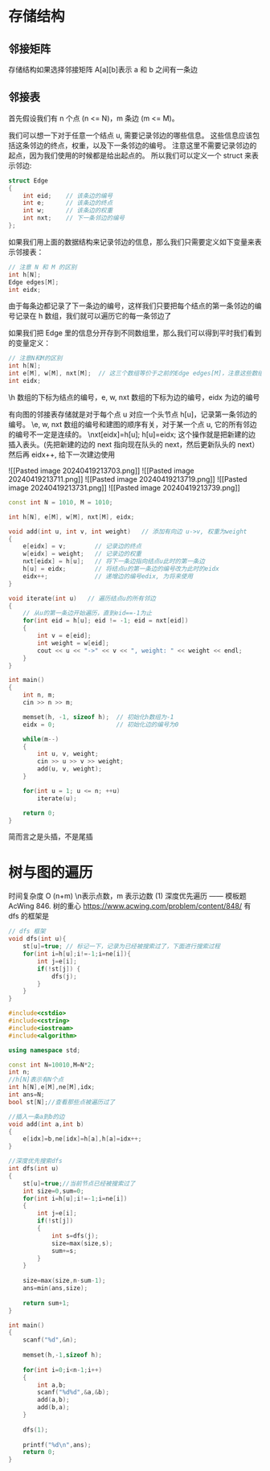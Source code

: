 # 存储结构
## 邻接矩阵
存储结构如果选择邻接矩阵
A\[a\]\[b\]表示 a 和 b 之间有一条边
## 邻接表
首先假设我们有 n 个点 (n <= N)，m 条边 (m <= M)。

我们可以想一下对于任意一个结点 u, 需要记录邻边的哪些信息。
这些信息应该包括这条邻边的终点，权重，以及下一条邻边的编号。
注意这里不需要记录邻边的起点，因为我们使用的时候都是给出起点的。
所以我们可以定义一个 struct 来表示邻边:
```cpp
struct Edge
{
    int eid;    // 该条边的编号
    int e;      // 该条边的终点
    int w;      // 该条边的权重
    int nxt;    // 下一条邻边的编号
};
```
如果我们用上面的数据结构来记录邻边的信息，那么我们只需要定义如下变量来表示邻接表：
```cpp
// 注意 N 和 M 的区别
int h[N];
Edge edges[M];
int eidx;
```
由于每条边都记录了下一条边的编号，这样我们只要把每个结点的第一条邻边的编号记录在 h 数组，我们就可以遍历它的每一条邻边了


如果我们把 Edge 里的信息分开存到不同数组里，那么我们可以得到平时我们看到的变量定义：

```cpp
// 注意N和M的区别
int h[N];
int e[M], w[M], nxt[M];  // 这三个数组等价于之前的Edge edges[M]，注意这些数组的下标表示邻边的编号
int eidx;
```
\h 数组的下标为结点的编号，e, w, nxt 数组的下标为边的编号，eidx 为边的编号

有向图的邻接表存储就是对于每个点 u 对应一个头节点 h[u]，记录第一条邻边的编号。
\e, w, nxt 数组的编号和建图的顺序有关，对于某一个点 u, 它的所有邻边的编号不一定是连续的。
\nxt\[eidx\]=h\[u\]; h\[u\]=eidx; 这个操作就是把新建的边插入表头。(先把新建的边的 next 指向现在队头的 next，然后更新队头的 next）
然后再 eidx++, 给下一次建边使用

![[Pasted image 20240419213703.png]]
![[Pasted image 20240419213711.png]]
![[Pasted image 20240419213719.png]]
![[Pasted image 20240419213731.png]]
![[Pasted image 20240419213739.png]]
```cpp
const int N = 1010, M = 1010;

int h[N], e[M], w[M], nxt[M], eidx;

void add(int u, int v, int weight)   // 添加有向边 u->v, 权重为weight
{
    e[eidx] = v;        // 记录边的终点
    w[eidx] = weight;   // 记录边的权重
    nxt[eidx] = h[u];   // 将下一条边指向结点u此时的第一条边
    h[u] = eidx;        // 将结点u的第一条边的编号改为此时的eidx
    eidx++;             // 递增边的编号edix, 为将来使用
}

void iterate(int u)   // 遍历结点u的所有邻边
{
    // 从u的第一条边开始遍历，直到eid==-1为止
    for(int eid = h[u]; eid != -1; eid = nxt[eid])
    {
        int v = e[eid];
        int weight = w[eid];
        cout << u << "->" << v << ", weight: " << weight << endl;
    }
}

int main()
{
    int n, m;
    cin >> n >> m;

    memset(h, -1, sizeof h);  // 初始化h数组为-1
    eidx = 0;                 // 初始化边的编号为0

    while(m--)
    {
        int u, v, weight;
        cin >> u >> v >> weight;
        add(u, v, weight);
    }

    for(int u = 1; u <= n; ++u)
        iterate(u);

    return 0;
}

```

简而言之是头插，不是尾插

# 树与图的遍历
时间复杂度 O (n+m)
 \n表示点数，m 表示边数
(1) 深度优先遍历 —— 模板题 AcWing 846. 树的重心
https://www.acwing.com/problem/content/848/
有 dfs 的框架是
```cpp
// dfs 框架
void dfs(int u){
    st[u]=true; // 标记一下，记录为已经被搜索过了，下面进行搜索过程
    for(int i=h[u];i!=-1;i=ne[i]){
        int j=e[i];
        if(!st[j]) {
            dfs(j);
        }
    }
}

```

```cpp
#include<cstdio>
#include<cstring>
#include<iostream>
#include<algorithm>

using namespace std;

const int N=10010,M=N*2;
int n;
//h[N]表示有N个点
int h[N],e[M],ne[M],idx;
int ans=N;
bool st[N];//查看那些点被遍历过了

//插入一条a到b的边
void add(int a,int b)
{
    e[idx]=b,ne[idx]=h[a],h[a]=idx++;
}

//深度优先搜索dfs
int dfs(int u)
{
    st[u]=true;//当前节点已经被搜索过了
    int size=0,sum=0;
    for(int i=h[u];i!=-1;i=ne[i])
    {
        int j=e[i];
        if(!st[j])
        {
            int s=dfs(j);
            size=max(size,s);
            sum+=s;
        }
    }
    
    size=max(size,n-sum-1);
    ans=min(ans,size);
    
    return sum+1;
}

int main()
{
    scanf("%d",&n);
    
    memset(h,-1,sizeof h);
    
    for(int i=0;i<n-1;i++)
    {
        int a,b;
        scanf("%d%d",&a,&b);
        add(a,b);
        add(b,a);
    }
    
    dfs(1);
    
    printf("%d\n",ans);
    return 0;
}
```